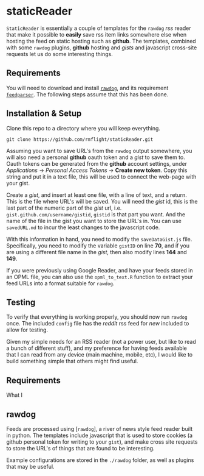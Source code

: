 # staticReader

`StaticReader` is essentially a couple of templates for the `rawdog` *rss* reader that make it possible to **easily** save rss item links somewhere else when hosting the feed on static hosting such as **github**. The templates, combined with some `rawdog` plugins, **github** hosting and *gists* and javascript cross-site requests let us do some interesting things.

## Requirements

You will need to download and install [`rawdog`](http://offog.org/code/rawdog/), and its requirement [`feedparser`](https://pypi.python.org/pypi/feedparser). The following steps assume that this has been done.

## Installation & Setup

Clone this repo to a directory where you will keep everything. 

```
git clone https://github.com/rmflight/staticReader.git
```

Assuming you want to save URL's from the `rawdog` output somewhere, you will also need a personal **github** oauth token and a *gist* to save them to. Oauth tokens can be generated from the **github** account settings, under *Applications* -> *Personal Access Tokens* -> **Create new token**. Copy this string and put it in a text file, this will be used to connect the web-page with your gist.

Create a *gist*, and insert at least one file, with a line of text, and a return. This is the file where URL's will be saved. You will need the *gist* id, this is the last part of the numeric part of the *gist* url, i.e. `gist.github.com/username/gistid`, `gistid` is that part you want. And the name of the file in the gist you want to store the URL's in. You can use `savedURL.md` to incur the least changes to the javascript code.

With this information in hand, you need to modify the `saveDataGist.js` file. Specifically, you need to modify the variable `gistID` on line **70**, and if you are using a different file name in the *gist*, then also modify lines **144** and **149**.

If you were previously using Google Reader, and have your feeds stored in an OPML file, you can also use the `opml_to_text.R` function to extract your feed URLs into a format suitable for `rawdog`. 

## Testing

To verify that everything is working properly, you should now run `rawdog` once. The included `config` file has the *reddit* rss feed for *new* included to allow for testing.


Given my simple needs for an RSS reader (not a power user, but like to read a bunch of different stuff), and my preference for having feeds available that I can read from any device (main machine, mobile, etc), I would like to build something simple that others might find useful.

## Requirements

What I 

## rawdog

Feeds are processed using [`rawdog`], a river of news style feed reader built in python. The templates include javascript that is used to store cookies (a github personal token for writing to your `gist`), and make cross site requests to store the URL's of things that are found to be interesting. 

Example configurations are stored in the `./rawdog` folder, as well as plugins that may be useful.
